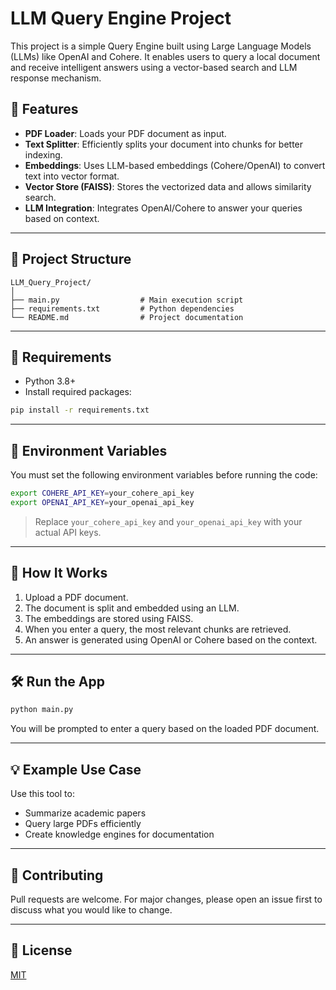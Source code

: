 # LLM Query Engine Project

This project is a simple Query Engine built using Large Language Models (LLMs) like OpenAI and Cohere. It enables users to query a local document and receive intelligent answers using a vector-based search and LLM response mechanism.

## 🚀 Features

- **PDF Loader**: Loads your PDF document as input.
- **Text Splitter**: Efficiently splits your document into chunks for better indexing.
- **Embeddings**: Uses LLM-based embeddings (Cohere/OpenAI) to convert text into vector format.
- **Vector Store (FAISS)**: Stores the vectorized data and allows similarity search.
- **LLM Integration**: Integrates OpenAI/Cohere to answer your queries based on context.

---

## 📁 Project Structure

```
LLM_Query_Project/
│
├── main.py                  # Main execution script
├── requirements.txt         # Python dependencies
└── README.md                # Project documentation
```

---

## 🔧 Requirements

- Python 3.8+
- Install required packages:

```bash
pip install -r requirements.txt
```

---

## 🔑 Environment Variables

You must set the following environment variables before running the code:

```bash
export COHERE_API_KEY=your_cohere_api_key
export OPENAI_API_KEY=your_openai_api_key
```

> Replace `your_cohere_api_key` and `your_openai_api_key` with your actual API keys.

---

## 📌 How It Works

1. Upload a PDF document.
2. The document is split and embedded using an LLM.
3. The embeddings are stored using FAISS.
4. When you enter a query, the most relevant chunks are retrieved.
5. An answer is generated using OpenAI or Cohere based on the context.

---

## 🛠️ Run the App

```bash
python main.py
```

You will be prompted to enter a query based on the loaded PDF document.

---

## 💡 Example Use Case

Use this tool to:
- Summarize academic papers
- Query large PDFs efficiently
- Create knowledge engines for documentation

---

## 🤝 Contributing

Pull requests are welcome. For major changes, please open an issue first to discuss what you would like to change.

---

## 📃 License

[MIT](https://choosealicense.com/licenses/mit/)
